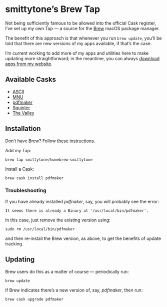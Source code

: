 # smittytone’s Brew Tap #

Not being sufficiently famous to be allowed into the official Cask register, I’ve set up my own Tap — a source for the [Brew](https://brew.sh) macOS package manager.

The benefit of this approach is that whenever you run `brew update`, you’ll be told that there are new versions of my apps available, if that’s the case.

I’m current working to add more of my apps and utilities here to make updating more straightforward; in the meantime, you can always [download apps from my website](https://smittytone.net).

## Available Casks ##

* [ASCII](https://smittytone.net/ascii/index.html)
* [MNU](https://smittytone.net/mnu/index.html)
* [pdfmaker](https://smittytone.net/pdfmaker/index.html)
* [Squinter](https://smittytonne.net/squinter/index.html)
* [The Valley](https://smittytone.net/valley/index.html)

## Installation ##

Don’t have Brew? Follow [these instructions](https://brew.sh).

Add my Tap:

```shell
brew tap smittytone/homebrew-smittytone
```

Install a Cask:

```shell
brew cask install pdfmaker
```

### Troubleshooting ###

If you have already installed *pdfnaker*, say, you will probably see the error:

```
It seems there is already a Binary at '/usr/local/bin/pdfmaker'.
```

In this case, just remove the existing version using:

```
sudo rm /usr/local/bin/pdfmaker
```

and then re-install the Brew version, as above, to get the benefits of update tracking.

## Updating ##

Brew users do this as a matter of course — periodically run:

```
brew update
```

If Brew indicates there’s a new version of, say, *pdfmaker*, then run:

```
brew cask upgrade pdfmaker
```
